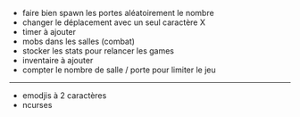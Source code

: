 - faire bien spawn les portes aléatoirement le nombre
- changer le déplacement avec un seul caractère X
- timer à ajouter
- mobs dans les salles (combat)
- stocker les stats pour relancer les games
- inventaire à ajouter
- compter le nombre de salle / porte pour limiter le jeu
-------------------------------------------------------------------
- emodjis à 2 caractères
- ncurses
